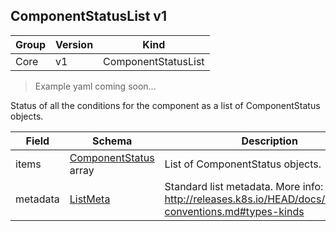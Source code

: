 ## ComponentStatusList v1

Group        | Version     | Kind
------------ | ---------- | -----------
Core | v1 | ComponentStatusList

> Example yaml coming soon...



Status of all the conditions for the component as a list of ComponentStatus objects.



Field        | Schema     | Description
------------ | ---------- | -----------
items | [ComponentStatus](#componentstatus-v1) array | List of ComponentStatus objects.
metadata | [ListMeta](#listmeta-unversioned) | Standard list metadata. More info: http://releases.k8s.io/HEAD/docs/devel/api-conventions.md#types-kinds

